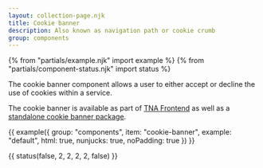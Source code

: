 ```yaml
---
layout: collection-page.njk
title: Cookie banner
description: Also known as navigation path or cookie crumb
group: components
---
```


{% from "partials/example.njk" import example %}
{% from "partials/component-status.njk" import status %}

The cookie banner component allows a user to either accept or decline the use of cookies within a service.

The cookie banner is available as part of [TNA Frontend](https://www.npmjs.com/package/@nationalarchives/frontend) as well as a [standalone cookie banner package](https://www.npmjs.com/package/@nationalarchives/frontend-cookie-banner).

{{ example({ group: "components", item: "cookie-banner", example: "default", html: true, nunjucks: true, noPadding: true }) }}

{{ status(false, 2, 2, 2, 2, false) }}
